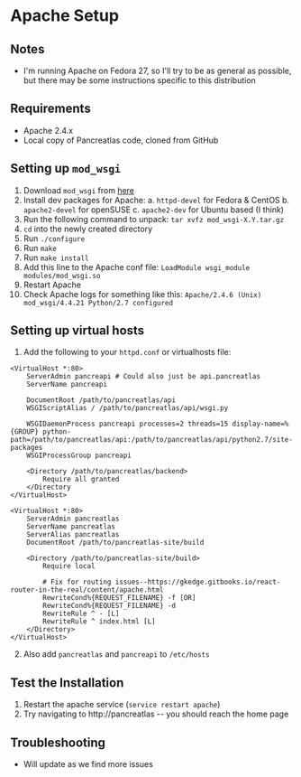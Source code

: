 # Apache Setup
## Notes
- I'm running Apache on Fedora 27, so I'll try to be as general as possible, but there may be some instructions specific to this distribution

## Requirements
- Apache 2.4.x
- Local copy of Pancreatlas code, cloned from GitHub

## Setting up `mod_wsgi`
1. Download `mod_wsgi` from [here](https://github.com/GrahamDumpleton/mod_wsgi/releases)
2. Install dev packages for Apache:
a. `httpd-devel` for Fedora & CentOS
b. `apache2-devel` for openSUSE
c. `apache2-dev` for Ubuntu based (I think)
3. Run the following command to unpack: `tar xvfz mod_wsgi-X.Y.tar.gz`
4. `cd` into the newly created directory
5. Run `./configure`
6. Run `make`
7. Run `make install`
8. Add this line to the Apache conf file: `LoadModule wsgi_module modules/mod_wsgi.so`
9. Restart Apache
10. Check Apache logs for something like this: `Apache/2.4.6 (Unix) mod_wsgi/4.4.21 Python/2.7 configured`

## Setting up virtual hosts
1. Add the following to your `httpd.conf` or virtualhosts file:
```
<VirtualHost *:80>
    ServerAdmin pancreapi # Could also just be api.pancreatlas
    ServerName pancreapi
    
    DocumentRoot /path/to/pancreatlas/api
    WSGIScriptAlias / /path/to/pancreatlas/api/wsgi.py
    
    WSGIDaemonProcess pancreapi processes=2 threads=15 display-name=%{GROUP} python-path=/path/to/pancreatlas/api:/path/to/pancreatlas/api/python2.7/site-packages
    WSGIProcessGroup pancreapi
    
    <Directory /path/to/pancreatlas/backend>
        Require all granted
    </Directory
</VirtualHost>

<VirtualHost *:80>
    ServerAdmin pancreatlas
    ServerName pancreatlas
    ServerAlias pancreatlas
    DocumentRoot /path/to/pancreatlas-site/build
    
    <Directory /path/to/pancreatlas-site/build>
        Require local
        
        # Fix for routing issues--https://gkedge.gitbooks.io/react-router-in-the-real/content/apache.html
        RewriteCond%{REQUEST_FILENAME} -f [OR]
        RewriteCond%{REQUEST_FILENAME} -d
        RewriteRule ^ - [L]
        RewriteRule ^ index.html [L]
    </Directory>
</VirtualHost>
```
2. Also add `pancreatlas` and `pancreapi` to `/etc/hosts`

## Test the Installation
1. Restart the apache service (`service restart apache`)
2. Try navigating to http://pancreatlas -- you should reach the home page

## Troubleshooting
- Will update as we find more issues
